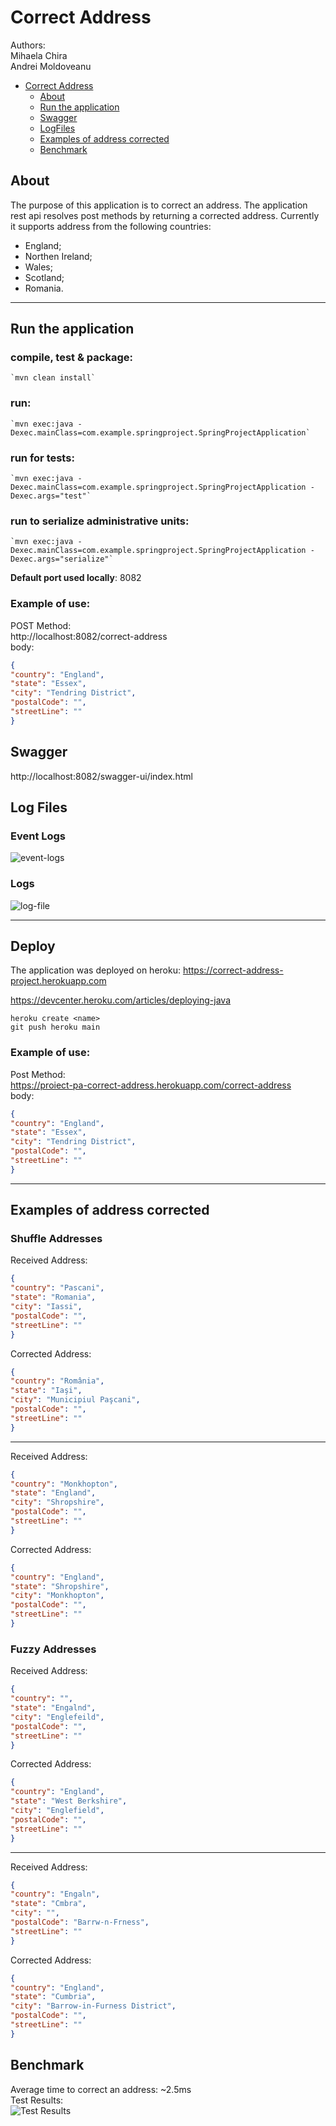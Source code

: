 # Correct Address
Authors:\
Mihaela Chira \
Andrei Moldoveanu


- [Correct Address](#Correct-Address)
    * [About](#About)
    * [Run the application](#Run-the-application)
    * [Swagger](#Swagger)
    * [LogFiles](#Log-Files)
    * [Examples of address corrected](#Examples-of-address-corrected)
    * [Benchmark](#Benchmark)
    

## About
The purpose of this application is to correct an address. The application rest api resolves post methods by returning a corrected address.
Currently it supports address from the following countries:
 - England;
 - Northen Ireland;
 - Wales;
 - Scotland;
 - Romania.
*** 

## Run the application

### compile, test & package: 
    `mvn clean install`
### run: 
    `mvn exec:java -Dexec.mainClass=com.example.springproject.SpringProjectApplication`
### run for tests: 
    `mvn exec:java -Dexec.mainClass=com.example.springproject.SpringProjectApplication -Dexec.args="test"`
### run to serialize administrative units: 
    `mvn exec:java -Dexec.mainClass=com.example.springproject.SpringProjectApplication -Dexec.args="serialize"` 

**Default port used locally**: 8082

### Example of use:
POST Method: \
http://localhost:8082/correct-address \
body:
```json
{
"country": "England",
"state": "Essex",
"city": "Tendring District",
"postalCode": "",
"streetLine": ""
}
```

## Swagger
http://localhost:8082/swagger-ui/index.html

## Log Files
### Event Logs
![event-logs](resources/pics/event-logs.png)

### Logs
![log-file](resources/pics/logfile.png)

***
## Deploy
The application was deployed on heroku: https://correct-address-project.herokuapp.com

https://devcenter.heroku.com/articles/deploying-java

```
heroku create <name>
git push heroku main
```


### Example of use:
Post Method:\
https://proiect-pa-correct-address.herokuapp.com/correct-address \
body:
```json
{
"country": "England",
"state": "Essex",
"city": "Tendring District",
"postalCode": "",
"streetLine": ""
}
```


***
## Examples of address corrected
### Shuffle Addresses
Received Address:
```json
{
"country": "Pascani",
"state": "Romania",
"city": "Iassi",
"postalCode": "",
"streetLine": ""
}
```
Corrected Address:
```json
{
"country": "România",
"state": "Iaşi",
"city": "Municipiul Paşcani",
"postalCode": "",
"streetLine": ""
}
```
*** 
Received Address:
```json
{
"country": "Monkhopton",
"state": "England",
"city": "Shropshire",
"postalCode": "",
"streetLine": ""
}
```
Corrected Address:
```json
{
"country": "England",
"state": "Shropshire",
"city": "Monkhopton",
"postalCode": "",
"streetLine": ""
}
```


### Fuzzy Addresses


Received Address:
```json
{
"country": "",
"state": "Engalnd",
"city": "Englefeild",
"postalCode": "",
"streetLine": ""
}
```

Corrected Address:
```json
{
"country": "England",
"state": "West Berkshire",
"city": "Englefield",
"postalCode": "",
"streetLine": ""
}
```

***

Received Address:
```json
{
"country": "Engaln",
"state": "Cmbra",
"city": "",
"postalCode": "Barrw-n-Frness",
"streetLine": ""
}
```

Corrected Address:
```json
{
"country": "England",
"state": "Cumbria",
"city": "Barrow-in-Furness District",
"postalCode": "",
"streetLine": ""
}
```

## Benchmark
Average time to correct an address: ~2.5ms\
Test Results:\
![Test Results](resources/pics/test-results.png)
